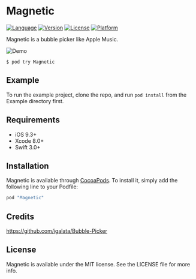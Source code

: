 # Magnetic

[![Language](https://img.shields.io/badge/Swift-3.1-orange.svg?style=flat)](https://swift.org)
[![Version](https://img.shields.io/cocoapods/v/Magnetic.svg?style=flat)](http://cocoapods.org/pods/Magnetic)
[![License](https://img.shields.io/cocoapods/l/Magnetic.svg?style=flat)](http://cocoapods.org/pods/Magnetic)
[![Platform](https://img.shields.io/cocoapods/p/Magnetic.svg?style=flat)](http://cocoapods.org/pods/Magnetic)

Magnetic is a bubble picker like Apple Music.

![Demo](Images/demo.gif)

```
$ pod try Magnetic
```

## Example

To run the example project, clone the repo, and run `pod install` from the Example directory first.

## Requirements

- iOS 9.3+
- Xcode 8.0+
- Swift 3.0+

## Installation

Magnetic is available through [CocoaPods](http://cocoapods.org). To install
it, simply add the following line to your Podfile:

```ruby
pod "Magnetic"
```

## Credits

https://github.com/igalata/Bubble-Picker

## License

Magnetic is available under the MIT license. See the LICENSE file for more info.
